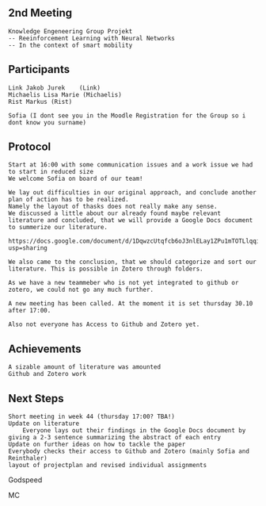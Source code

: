 
2nd Meeting
---

	Knowledge Engeneering Group Projekt
	-- Reeinforcement Learning with Neural Networks
	-- In the context of smart mobility

Participants
---
~~~
Link Jakob Jurek	(Link)
Michaelis Lisa Marie (Michaelis)
Rist Markus (Rist)

Sofia (I dont see you in the Moodle Registration for the Group so i dont know you surname)
~~~

Protocol
---
~~~
Start at 16:00 with some communication issues and a work issue we had to start in reduced size
We welcome Sofia on board of our team!

We lay out difficulties in our original approach, and conclude another plan of action has to be realized.
Namely the layout of thasks does not really make any sense.
We discussed a little about our already found maybe relevant literature and concluded, that we will provide a Google Docs document to summerize our literature.

https://docs.google.com/document/d/1DqwzcUtqfcb6oJ3nlELay1ZPu1mTOTLlqqiocF1R7A8/edit?usp=sharing

We also came to the conclusion, that we should categorize and sort our literature. This is possible in Zotero through folders.

As we have a new teammeber who is not yet integrated to github or zotero, we could not go any much further.

A new meeting has been called. At the moment it is set thursday 30.10 after 17:00.

Also not everyone has Access to Github and Zotero yet.
~~~

Achievements
---
	A sizable amount of literature was amounted
	Github and Zotero work

Next Steps
---
	Short meeting in week 44 (thursday 17:00? TBA!)
	Update on literature
		Everyone lays out their findings in the Google Docs document by giving a 2-3 sentence summarizing the abstract of each entry
	Update on further ideas on how to tackle the paper
	Everybody checks their access to Github and Zotero (mainly Sofia and Reinthaler)
	layout of projectplan and revised individual assignments
	
Godspeed

MC
